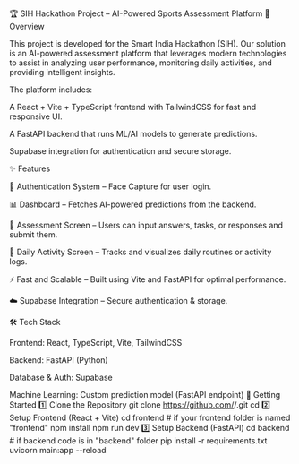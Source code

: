 🏆 SIH Hackathon Project – AI-Powered Sports Assessment Platform
📌 Overview

This project is developed for the Smart India Hackathon (SIH).
Our solution is an AI-powered assessment platform that leverages modern technologies to assist in analyzing user performance, monitoring daily activities, and providing intelligent insights.

The platform includes:

A React + Vite + TypeScript frontend with TailwindCSS for fast and responsive UI.

A FastAPI backend that runs ML/AI models to generate predictions.

Supabase integration for authentication and secure storage.

✨ Features

🔐 Authentication System – Face Capture for user login.

📊 Dashboard – Fetches AI-powered predictions from the backend.

📝 Assessment Screen – Users can input answers, tasks, or responses and submit them.

📅 Daily Activity Screen – Tracks and visualizes daily routines or activity logs.

⚡ Fast and Scalable – Built using Vite and FastAPI for optimal performance.

☁️ Supabase Integration – Secure authentication & storage.

🛠️ Tech Stack

Frontend: React, TypeScript, Vite, TailwindCSS

Backend: FastAPI (Python)

Database & Auth: Supabase

Machine Learning: Custom prediction model (FastAPI endpoint)
🚀 Getting Started
1️⃣ Clone the Repository
git clone https://github.com/<your-username>/<repo-name>.git
cd <repo-name>
2️⃣ Setup Frontend (React + Vite)
cd frontend   # if your frontend folder is named "frontend"
npm install
npm run dev
3️⃣ Setup Backend (FastAPI)
cd backend   # if backend code is in "backend" folder
pip install -r requirements.txt
uvicorn main:app --reload
